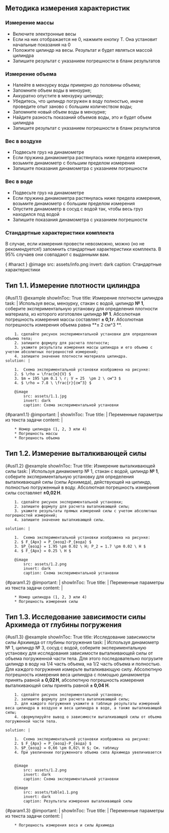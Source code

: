 ## Методика измерения характеристик

### Измерение массы

* Включите электронные весы
* Если на них отображается не 0, нажмите кнопку T. Она установит начальные показания на 0
* Положите цилиндр на весы. Результат и будет являться массой цилиндра
* Запишите результат с указанием погрешности в бланк результатов

### Измерение объема

* Налейте в мензурку воды примерно до половины объема;
* Запомните объем воды в мензурке;
* Аккуратно опустите в мензурку цилиндр;
* Убедитесь, что цилиндр погружен в воду полностью, иначе проведите опыт заново с большим количеством воды;
* Запомните новый объем воды в мензурке;
* Найдите разность показаний объемов воды, это и будет объем цилиндра
* Запишите результат с указанием погрешности в бланк результатов

### Вес в воздухе

* Подвесьте груз на динамометре
* Если пружина динамометра растянулась ниже предела измерения, возьмите динамометр с большим пределом измерения
* Запишите показания динамометра с указанием погрешности

### Вес в воде

* Подвесьте груз на динамометре
* Если пружина динамометра растянулась ниже предела измерения, возьмите динамометр с большим пределом измерения
* Опустите динамометр в сосуд с водой так, чтобы весь груз находился под водой
* Запишите показания динамометра с указанием погрешности

### Стандартные характеристики комплекта

В случае, если измерения провести невозможно, можно (но не рекомендуется!) запомнить стандартные характеристики комплекта. В 95% случаев они совпадают с выданными вам. 

{ #haract }
@image
    src: assets/info.png
    invert: dark
    caption: Cтандартные характеристики

## Тип 1.1. Измерение плотности цилиндра

{#usl1.1}
@example
    showInToc: True
    title: Измерение плотности цилиндра
    task: |
        Используя весы, мензурку, стакан с водой, цилиндр **№ 1**, 
        соберите экспериментальную установку для определения плотности материала, 
        из которого изготовлен цилиндр **№ 1**. Абсолютная погрешность измерения массы составляет **± 0,1 г**. 
        Абсолютная погрешность измерения объема равна **± 2 см^3 **.

        1. сделайте рисунок экспериментальной установки для определения объема тела;
        2. запишите формулу для расчета плотности;
        3. укажите результаты измерения массы цилиндра и его объема с учетом абсолютных погрешностей измерений;
        4. запишите значение плотности материала цилиндра.
    solution: |

        1.  Схема экспериментальной установки изображена на рисунке:
        2. $ \rho = \frac{m}{V} $
        3. $m = 195 \pm 0.1 \ г; V = 25  \pm 2 \ см^3 $
        4. $ \rho = 7.8 \ \frac{г}{см^3} $

        @image
            src: assets/1.1.jpg
            invert: dark
            caption: Схема экспериментальной установки

{#param1.1}
@important: |
    showInToc: True
    title: |
       Переменные параметры из текста задачи
    content: |
        
        * Номер цилиндра (1, 2, 3 или 4)
        * Погрешность массы
        * Погрешность объема



## Тип 1.2. Измерение выталкивающей силы

{#usl1.2}
@example
    showInToc: True
    title: Измерение выталкивающей силы
    task: |
        Используя динамометр № 1, стакан с водой, цилиндр **№ 1**, соберите экспериментальную установку для определения выталкивающей силы (силы Архимеда), действующей на цилиндр, полностью погруженный в воду. Абсолютная погрешность измерения силы составляет **±0,02 Н**.


        1. сделайте рисунок экспериментальной установки;
        2. запишите формулу для расчета выталкивающей силы;
        3. укажите результаты прямых измерений силы с учетом абсолютных погрешностей измерений;
        4. запишите значение выталкивающей силы.

    solution: |

        1.  Схема экспериментальной установки изображена на рисунке:
        2. $ F_{Арх} = P_{возд}-P_{вода} $
        3. $P_{возд} = 1.95 \pm 0.02 \ Н; P_2 = 1.7 \pm 0.02 \ Н $
        4. $ F_{Арх} = 0.25 \ Н $

        @image
            src: assets/1.2.png
            invert: dark
            caption: Схема экспериментальной установки

{#param1.2}
@important: |
    showInToc: True
    title: |
       Переменные параметры из текста задачи
    content: |
        
        * Номер цилиндра (1, 2, 3 или 4)
        * Погрешность измерения силы


## Тип 1.3. Исследование зависимости силы Архимеда от глубины погружения

{#usl1.3}
@example
    showInToc: True
    title: Исследование зависимости силы Архимеда от глубины погружения
    task: |
        Используя динамометр № 1, цилиндр № 3, сосуд с водой, соберите экспериментальную установку для исследования зависимости выталкивающей силы от объема погруженной части тела. Для этого последовательно погрузите цилиндр в воду на 1/4 часть объема, на 1/2 часть объема и полностью. Для каждого погружения измерьте выталкивающую силу. Абсолютную погрешность измерения веса цилиндра с помощью динамометра принять равной **± 0,02 Н**, абсолютную погрешность измерения выталкивающей силы принять равной **± 0,04 Н**.


        1. сделайте рисунок экспериментальной установки;
        2. запишите формулу для расчета выталкивающей силы;
        3. для каждого погружения укажите в таблице результаты измерений веса цилиндра в воздухе и веса цилиндра в воде, а также выталкивающей силы;
        4. сформулируйте вывод о зависимости выталкивающей силы от объема погруженной части тела.

    solution: |

        1.  Схема экспериментальной установки изображена на рисунке:
        2. $ F_{Арх} = P_{возд}-P_{вода} $
        3. $P_{возд} = 0,66 \pm 0,02\ Н $; См. таблицу
        4. При увеличении погруженного объема сила Архимеда увеличивается

        
        @image
            src: assets/1.2.png
            invert: dark
            caption: Схема экспериментальной установки

        @image
            src: assets/table1.1.png
            invert: dark
            caption: Результаты измерения выталкивающей силы

        

{#param1.3}
@important: |
    showInToc: True
    title: |
       Переменные параметры из текста задачи
    content: |
        
        * Погрешность измерения веса и силы Архимеда